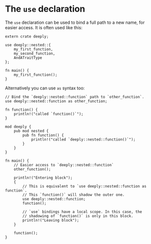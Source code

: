 # The `use` declaration

The `use` declaration can be used to bind a full path to a new name, for easier
access. It is often used like this:

```rust,editable
extern crate deeply;

use deeply::nested::{
    my_first_function,
    my_second_function,
    AndATraitType
};

fn main() {
    my_first_function();
}
```

Alternatively you can use `as` syntax too:

```rust,editable
// Bind the `deeply::nested::function` path to `other_function`.
use deeply::nested::function as other_function;

fn function() {
    println!("called `function()`");
}

mod deeply {
    pub mod nested {
        pub fn function() {
            println!("called `deeply::nested::function()`");
        }
    }
}

fn main() {
    // Easier access to `deeply::nested::function`
    other_function();

    println!("Entering block");
    {
        // This is equivalent to `use deeply::nested::function as function`.
        // This `function()` will shadow the outer one.
        use deeply::nested::function;
        function();

        // `use` bindings have a local scope. In this case, the
        // shadowing of `function()` is only in this block.
        println!("Leaving block");
    }

    function();
}
```
